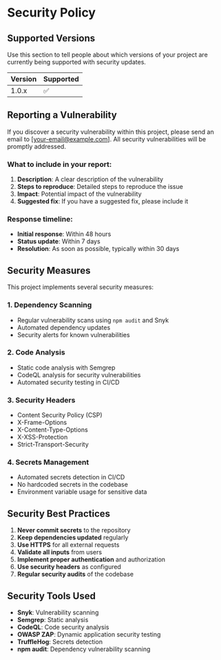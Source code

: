 # Security Policy

## Supported Versions

Use this section to tell people about which versions of your project are currently being supported with security updates.

| Version | Supported          |
| ------- | ------------------ |
| 1.0.x   | :white_check_mark: |

## Reporting a Vulnerability

If you discover a security vulnerability within this project, please send an email to [your-email@example.com]. All security vulnerabilities will be promptly addressed.

### What to include in your report:

1. **Description**: A clear description of the vulnerability
2. **Steps to reproduce**: Detailed steps to reproduce the issue
3. **Impact**: Potential impact of the vulnerability
4. **Suggested fix**: If you have a suggested fix, please include it

### Response timeline:

- **Initial response**: Within 48 hours
- **Status update**: Within 7 days
- **Resolution**: As soon as possible, typically within 30 days

## Security Measures

This project implements several security measures:

### 1. Dependency Scanning
- Regular vulnerability scans using `npm audit` and Snyk
- Automated dependency updates
- Security alerts for known vulnerabilities

### 2. Code Analysis
- Static code analysis with Semgrep
- CodeQL analysis for security vulnerabilities
- Automated security testing in CI/CD

### 3. Security Headers
- Content Security Policy (CSP)
- X-Frame-Options
- X-Content-Type-Options
- X-XSS-Protection
- Strict-Transport-Security

### 4. Secrets Management
- Automated secrets detection in CI/CD
- No hardcoded secrets in the codebase
- Environment variable usage for sensitive data

## Security Best Practices

1. **Never commit secrets** to the repository
2. **Keep dependencies updated** regularly
3. **Use HTTPS** for all external requests
4. **Validate all inputs** from users
5. **Implement proper authentication** and authorization
6. **Use security headers** as configured
7. **Regular security audits** of the codebase

## Security Tools Used

- **Snyk**: Vulnerability scanning
- **Semgrep**: Static analysis
- **CodeQL**: Code security analysis
- **OWASP ZAP**: Dynamic application security testing
- **TruffleHog**: Secrets detection
- **npm audit**: Dependency vulnerability scanning 